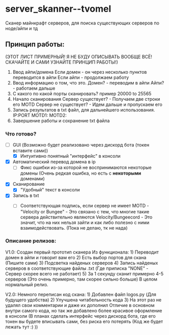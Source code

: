 # server_skanner--tvomel
Сканер майнкрафт серверов, для поиска существующих серверов по ноде/айпи и тд

## Принцип работы:
(ЭТОТ ЛИСТ ПРИМЕРНЫЙ! Я НЕ БУДУ ОПИСЫВАТЬ ВООБЩЕ ВСЁ! СКАЧАЙТЕ И САМИ УЗНАЙТЕ ПРИНЦИП РАБОТЫ!)
1) Ввод айпи/домена
   Если домен - он через несколько пунктов переводится в айпи
   Если айпи - продолжаем работу
2) Ввод информацию о том, что это.
   Домен? - переводим в айпи
   Айпи? - работаем дальше
3) С какого по какой порты сканировать?
   пример 20000 to 25565
4) Начало сканирования
   Сервер существует? - Получаем две строки его MOTD
   Сервер не существует? - Идем дальше и пропускаем его
5) Запись результатов в txt файл, для дальнейшего использования.
   IP:PORT
   MOTD1:
   MOTD2:
6) Завершение работы и сохранение txt файла

### Что готово?
- [ ] GUI (Возможно будет реализовано через дискорд бота (токен вставите сами))
   - [X] Интуитивно понятный "интерфейс" в консоли
- [X] Автоматический перевод домена в ip
   - [ ] Фикс ошибки из-за которой не воспринимаются некоторые домены (Очень редкая ошибка, но есть с **некоторыми** доменами)
- [X] Сканирование
   - [X] "Удобный" текст в консоли 
- [X] Запись в txt
   - [ ] Соответствующая подпись, если сервер не имеет MOTD - "Velocity or Bungee" - Это связано с тем, что многие такие сервера действительно являются Velocity/Bungeecord - Это значит, что на них нельзя зайти и как либо полезно с ними взаимодействовать. (Пока не делаю, тк не нада)


### Описание релизов:
V1.0: Создан первый прототип сканера
      Из функционала:
      1) Переводит домен в айпи и говорит вам его
      2) Есть выбор портов для скана (Пишите сами)
      3) Подсветка найденых серверов
      4) Запись найденых серверов в соответствующие файлы .txt (Где приписка "NONE" - Сервер скорее всего не работает)
      5) За 1 секунду сканит примерно 4-5 серверов (Это очень примерно, там скорее сильно больше)
   В целом нормальный релиз.

V2.0: Немного переписан код скана:
      1) Добавлен файл logos.py (Для будущего удобства)
      2) Улучшена читабельность кода
      3) На этот раз не удалял свои комментарии и даже их дополнил
   Отличие в основном внутри самого кода, но так же добавлено более красивое оформление в консоли
   (В планах сделать интерфейс через дискорд бота, где его токен вы будете вписывать сами, без риска его потерять (Код же будет лежать тут :)  ))

